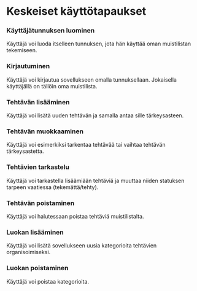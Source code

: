 # Keskeiset käyttötapaukset

### Käyttäjätunnuksen luominen
Käyttäjä voi luoda itselleen tunnuksen, jota hän käyttää oman muistilistan tekemiseen.

### Kirjautuminen
Käyttäjä voi kirjautua sovellukseen omalla tunnuksellaan. Jokaisella käyttäjällä on tällöin oma muistilista.

### Tehtävän lisääminen
Käyttäjä voi lisätä uuden tehtävän ja samalla antaa sille tärkeysasteen.

### Tehtävän muokkaaminen
Käyttäjä voi esimerkiksi tarkentaa tehtävää tai vaihtaa tehtävän tärkeysastetta. 

### Tehtävien tarkastelu
Käyttäjä voi tarkastella lisäämiään tehtäviä ja muuttaa niiden statuksen tarpeen vaatiessa (tekemättä/tehty). 

### Tehtävän poistaminen
Käyttäjä voi halutessaan poistaa tehtäviä muistilistalta. 

### Luokan lisääminen
Käyttäjä voi lisätä sovellukseen uusia kategorioita tehtävien organisoimiseksi. 

### Luokan poistaminen
Käyttäjä voi poistaa kategorioita. 
